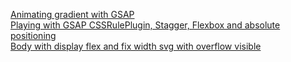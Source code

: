 [Animating gradient with GSAP](https://codepen.io/marcosmanto/pen/aPQRYN?editors=0010)  
[Playing with GSAP CSSRulePlugin, Stagger, Flexbox and absolute positioning](https://codepen.io/marcosmanto/pen/yGQQNN?editors=0010)  
[Body with display flex and fix width svg with overflow visible](https://codepen.io/marcosmanto/pen/ebQoOe?editors=0010)  